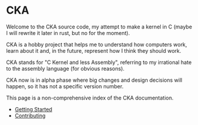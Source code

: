 # CKA

Welcome to the CKA source code, my attempt to make a kernel in C 
(maybe I will rewrite it later in rust, but no for the moment).

CKA is a hobby project that helps me to understand how computers 
work, learn about it and, in the future, represent how I think they 
should work.

CKA stands for "C Kernel and less Assembly", referring to my irrational 
hate to the assembly language (for obvious reasons).

CKA now is in alpha phase where big changes and design decisions will 
happen, so it has not a specific version number.

This page is a non-comprehensive index of the CKA documentation.

+ [Getting Started](documentation/general/getting_started.md)
+ [Contributing](documentation/general/contributing.md)


